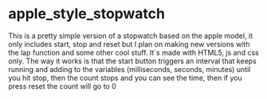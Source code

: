 # apple_style_stopwatch
This is a pretty simple version of a stopwatch based on the apple model,
it only includes start, stop and reset but I plan on making new versions with the lap function and some other cool stuff.
It´s made with HTML5, js and css only.
The way it works is that the start button triggers an interval that keeps running and adding to the variables (milliseconds, seconds, minutes)
until you hit stop, then the count stops and you can see the time, then if you press reset the count will go to 0

